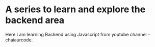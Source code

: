 # A series to learn and explore the backend area

Here i am learning Backend using Javascript from youtube channel - chaiaurcode.